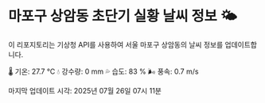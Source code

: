 
# 마포구 상암동 초단기 실황 날씨 정보 🌤️

이 리포지토리는 기상청 API를 사용하여 서울 마포구 상암동의 날씨 정보를 업데이트합니다. 

🌡️ 기온: 27.7 ℃
💧 강수량: 0 mm
💦 습도: 83 %
🌬️ 풍속: 0.7 m/s

마지막 업데이트 시각: 2025년 07월 26일 07시 11분    
